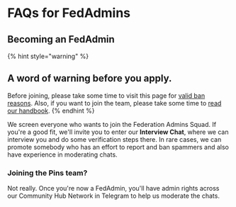 # FAQs for FedAdmins

## Becoming an FedAdmin

{% hint style="warning" %}
## A word of warning before you apply.

Before joining, please take some time to visit this page for [valid ban reasons](https://en.handbooksbythepins.gq/community-hub/network-federation/fedban-reasons/). Also, if you want to join the team, please take some time to [read our handbook](https://en.handbooksbythepins.gq).
{% endhint %}

We screen everyone who wants to join the Federation Admins Squad. If you're a good fit, we'll invite you to enter our **Interview Chat**, where we can interview you and do some verification steps there. In rare cases, we can promote somebody who has an effort to report and ban spammers and also have experience in moderating chats.

### Joining the Pins team?

Not really. Once you're now a FedAdmin, you'll have admin rights across our Community Hub Network in Telegram to help us moderate the chats.



